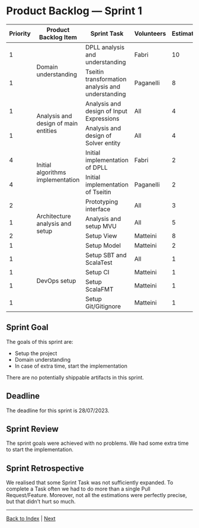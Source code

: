 # Product Backlog — Sprint 1

<table>
    <thead> 
        <tr>
            <th>Priority</th>
            <th>Product Backlog Item</th>
            <th>Sprint Task</th>
            <th>Volunteers</th>
            <th>Estimation</th>
        </tr>
    </thead>
    <tbody>
        <tr>
            <td>1</td>
            <td rowspan="2">Domain understanding</td>
            <td>DPLL analysis and understanding</td>
            <td>Fabri</td>
            <td>10</td>
        </tr>
        <tr>
            <td>1</td>
            <td>Tseitin transformation analysis and understanding</td>
            <td>Paganelli</td>
            <td>8</td>
        </tr>
        <tr>
            <td>1</td>
            <td rowspan="2">Analysis and design of main entities</td>
            <td>Analysis and design of Input Expressions</td>
            <td>All</td>
            <td>4</td>
        </tr>
        <tr>
            <td>1</td>
            <td>Analysis and design of Solver entity</td>
            <td>All</td>
            <td>4</td>
        </tr>
        <tr>
            <td>4</td>
            <td rowspan="2">Initial algorithms implementation</td>
            <td>Initial implementation of DPLL</td>
            <td>Fabri</td>
            <td>2</td>
        </tr>
        <tr>
            <td>4</td>
            <td>Initial implementation of Tseitin</td>
            <td>Paganelli</td>
            <td>2</td>
        </tr>
        <tr>
            <td>2</td>
            <td rowspan="4">Architecture analysis and setup</td>
            <td>Prototyping interface</td>
            <td>All</td>
            <td>3</td>
        </tr>
        <tr>
            <td>1</td>
            <td>Analysis and setup MVU</td>
            <td>All</td>
            <td>5</td>
        </tr>
        <tr>
            <td>2</td>
            <td>Setup View</td>
            <td>Matteini</td>
            <td>8</td>
        </tr>
        <tr>
            <td>1</td>
            <td>Setup Model</td>
            <td>Matteini</td>
            <td>2</td>
        </tr>
        <tr>
            <td>1</td>
            <td rowspan="4">DevOps setup</td>
            <td>Setup SBT and ScalaTest</td>
            <td>All</td>
            <td>1</td>
        </tr>
        <tr>
            <td>1</td>
            <td>Setup CI</td>
            <td>Matteini</td>
            <td>1</td>
        </tr>
        <tr>
            <td>1</td>
            <td>Setup ScalaFMT</td>
            <td>Matteini</td>
            <td>1</td>
        </tr>
        <tr>
            <td>1</td>
            <td>Setup Git/Gitignore</td>
            <td>Matteini</td>
            <td>1</td>
        </tr>
    </tbody>
</table>

## Sprint Goal

The goals of this sprint are:

- Setup the project
- Domain understanding
- In case of extra time, start the implementation

There are no potentially shippable artifacts in this sprint.

## Deadline

The deadline for this sprint is 28/07/2023.

## Sprint Review

The sprint goals were achieved with no problems. We had some extra time to start the implementation.

## Sprint Retrospective

We realised that some Sprint Task was not sufficiently expanded. To complete a Task often we had to do more than a
single Pull Request/Feature. Moreover, not all the estimations were perfectly precise, but that didn't hurt so much.

---
[Back to Index](README.md) | [Next](2-product-backlog.md)
